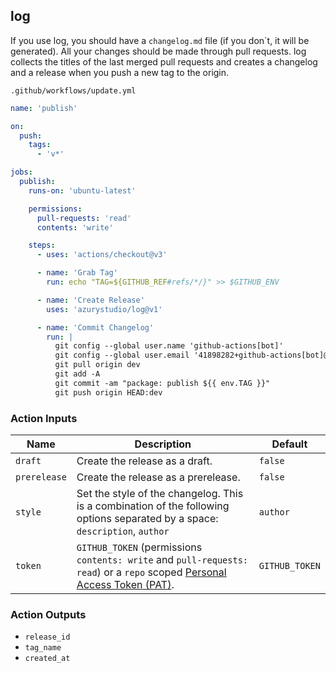## log

If you use log, you should have a `changelog.md` file (if you don`t, it will be generated). All your changes should be made through pull requests. log collects the titles of the last merged pull requests and creates a changelog and a release when you push a new tag to the origin.

`.github/workflows/update.yml`

```yml
name: 'publish'

on:
  push:
    tags:
      - 'v*'

jobs:
  publish:
    runs-on: 'ubuntu-latest'

    permissions:
      pull-requests: 'read'
      contents: 'write'

    steps:
      - uses: 'actions/checkout@v3'

      - name: 'Grab Tag'
        run: echo "TAG=${GITHUB_REF#refs/*/}" >> $GITHUB_ENV

      - name: 'Create Release'
        uses: 'azurystudio/log@v1'

      - name: 'Commit Changelog'
        run: |
          git config --global user.name 'github-actions[bot]'
          git config --global user.email '41898282+github-actions[bot]@users.noreply.github.com'
          git pull origin dev
          git add -A
          git commit -am "package: publish ${{ env.TAG }}"
          git push origin HEAD:dev
```

### Action Inputs

| Name | Description | Default |
| --- | --- | --- |
| `draft` | Create the release as a draft. | `false` |
| `prerelease` | Create the release as a prerelease. | `false` |
| `style` | Set the style of the changelog. This is a combination of the following options separated by a space: `description`, `author` | `author` |
| `token` | `GITHUB_TOKEN` (permissions `contents: write` and `pull-requests: read`) or a `repo` scoped [Personal Access Token (PAT)](https://docs.github.com/en/github/authenticating-to-github/creating-a-personal-access-token). | `GITHUB_TOKEN` |

### Action Outputs

- `release_id`
- `tag_name`
- `created_at`
